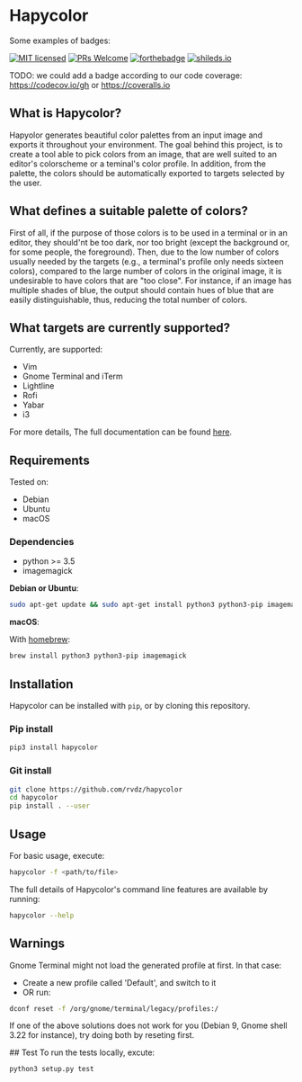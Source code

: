 # Hapycolor

Some examples of badges:

[![MIT licensed](https://img.shields.io/badge/license-MIT-blue.svg)](./LICENSE.md)
[![PRs Welcome](https://img.shields.io/badge/PRs-welcome-brightgreen.svg?style=flat-square)](http://makeapullrequest.com)
[![forthebadge](http://forthebadge.com/images/badges/kinda-sfw.svg)](http://forthebadge.com)
[![shileds.io](https://img.shields.io/badge/built--with-vim-green.svg?style=for-the-badge)](http://shields.io)

TODO: we could add a badge according to our code coverage: https://codecov.io/gh or https://coveralls.io

## What is Hapycolor?
Hapyolor generates beautiful color palettes from an input image and exports it
throughout your environment. The goal behind this project, is to create a tool
able to pick colors from an image, that are well suited to an editor's colorscheme
or a teminal's color profile. In addition, from the palette,
the colors should be automatically exported to targets selected by the user.

## What defines a suitable palette of colors?
First of all, if the purpose of those colors is to be used in a terminal or in
an editor, they should'nt be too dark, nor too bright (except the background or,
for some people, the foreground). Then, due to the low number of colors usually needed by the
targets (e.g., a terminal's profile only needs sixteen colors), compared to the
large number of colors in the original image, it is undesirable
to have colors that are "too close". For instance, if an image has multiple
shades of blue, the output should contain hues of blue that are easily
distinguishable, thus, reducing the total number of colors.

## What targets are currently supported?
Currently, are supported:

- Vim
- Gnome Terminal and iTerm
- Lightline
- Rofi
- Yabar
- i3

For more details, The full documentation can be found [here](https://rvdz.github.io/hapycolor/).

## Requirements
Tested on:

- Debian
- Ubuntu
- macOS

### Dependencies
- python >= 3.5
- imagemagick

__Debian or Ubuntu__:
```sh
sudo apt-get update && sudo apt-get install python3 python3-pip imagemagick -y
```

__macOS__:

With [homebrew](https://brew.sh/):
```sh
brew install python3 python3-pip imagemagick
```

## Installation
Hapycolor can be installed with `pip`, or by cloning this repository.

### Pip install
```sh
pip3 install hapycolor
```

### Git install
```sh
git clone https://github.com/rvdz/hapycolor
cd hapycolor
pip install . --user
```

## Usage
For basic usage, execute:

```sh
hapycolor -f <path/to/file>
```

The full details of Hapycolor's command line features are available
by running:

```sh
hapycolor --help
```

## Warnings
Gnome Terminal might not load the generated profile at first. In that
case:
- Create a new profile called 'Default', and switch to it
- OR run:
```sh
dconf reset -f /org/gnome/terminal/legacy/profiles:/
```

If one of the above solutions does not work for you (Debian 9,
Gnome shell 3.22 for instance), try doing both by reseting first.

## Test
To run the tests locally, excute:
```sh
python3 setup.py test
```

